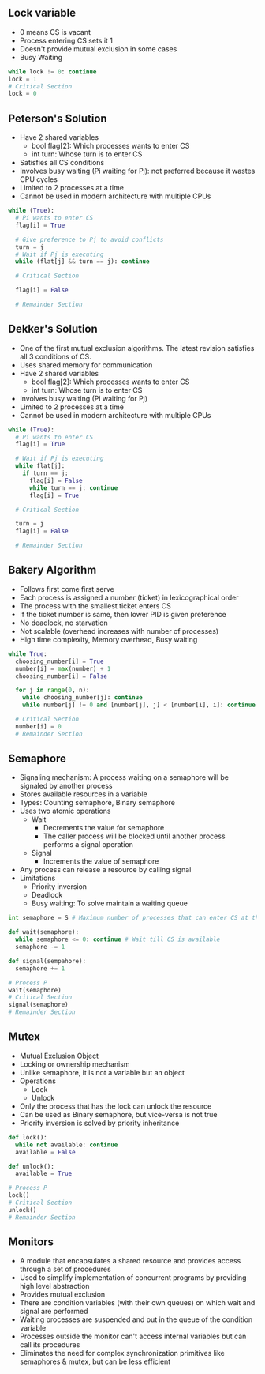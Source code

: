 ## Lock variable
- 0 means CS is vacant
- Process entering CS sets it 1
- Doesn't provide mutual exclusion in some cases
- Busy Waiting

```py
while lock != 0: continue
lock = 1
# Critical Section
lock = 0
```

## Peterson's Solution
- Have 2 shared variables
  - bool flag[2]: Which processes wants to enter CS
  - int turn: Whose turn is to enter CS
- Satisfies all CS conditions
- Involves busy waiting (Pi waiting for Pj): not preferred because it wastes CPU cycles
- Limited to 2 processes at a time
- Cannot be used in modern architecture with multiple CPUs

```py
while (True):
  # Pi wants to enter CS
  flag[i] = True

  # Give preference to Pj to avoid conflicts
  turn = j
  # Wait if Pj is executing
  while (flat[j] && turn == j): continue

  # Critical Section

  flag[i] = False

  # Remainder Section
```

## Dekker's Solution
- One of the first mutual exclusion algorithms. The latest revision satisfies all 3 conditions of CS.
- Uses shared memory for communication
- Have 2 shared variables
  - bool flag[2]: Which processes wants to enter CS
  - int turn: Whose turn is to enter CS
- Involves busy waiting (Pi waiting for Pj)
- Limited to 2 processes at a time
- Cannot be used in modern architecture with multiple CPUs

```py
while (True):
  # Pi wants to enter CS
  flag[i] = True

  # Wait if Pj is executing
  while flat[j]:
    if turn == j:
      flag[i] = False
      while turn == j: continue
      flag[i] = True

  # Critical Section

  turn = j
  flag[i] = False

  # Remainder Section
```

## Bakery Algorithm
- Follows first come first serve
- Each process is assigned a number (ticket) in lexicographical order
- The process with the smallest ticket enters CS
- If the ticket number is same, then lower PID is given preference
- No deadlock, no starvation
- Not scalable (overhead increases with number of processes)
- High time complexity, Memory overhead, Busy waiting

```py
while True:
  choosing_number[i] = True
  number[i] = max(number) + 1
  choosing_number[i] = False

  for j in range(0, n):
    while choosing_number[j]: continue
    while number[j] != 0 and [number[j], j] < [number[i], i]: continue

  # Critical Section
  number[i] = 0
  # Remainder Section
```

## Semaphore
- Signaling mechanism: A process waiting on a semaphore will be signaled by another process
- Stores available resources in a variable
- Types: Counting semaphore, Binary semaphore
- Uses two atomic operations
  - Wait
    - Decrements the value for semaphore
    - The caller process will be blocked until another process performs a signal operation
  - Signal
    - Increments the value of semaphore
- Any process can release a resource by calling signal
- Limitations
  - Priority inversion
  - Deadlock
  - Busy waiting: To solve maintain a waiting queue

```py
int semaphore = S # Maximum number of processes that can enter CS at this time

def wait(semaphore):
  while semaphore <= 0: continue # Wait till CS is available
  semaphore -= 1

def signal(sempahore):
  semaphore += 1

# Process P
wait(semaphore)
# Critical Section
signal(semaphore)
# Remainder Section
```

## Mutex
- Mutual Exclusion Object
- Locking or ownership mechanism
- Unlike semaphore, it is not a variable but an object
- Operations
  - Lock
  - Unlock
- Only the process that has the lock can unlock the resource
- Can be used as Binary semaphore, but vice-versa is not true
- Priority inversion is solved by priority inheritance

```py
def lock():
  while not available: continue
  available = False

def unlock():
  available = True

# Process P
lock()
# Critical Section
unlock()
# Remainder Section
```

## Monitors
- A module that encapsulates a shared resource and provides access through a set of procedures
- Used to simplify implementation of concurrent programs by providing high level abstraction
- Provides mutual exclusion
- There are condition variables (with their own queues) on which wait and signal are performed
- Waiting processes are suspended and put in the queue of the condition variable
- Processes outside the monitor can't access internal variables but can call its procedures
- Eliminates the need for complex synchronization primitives like semaphores & mutex, but can be less efficient

